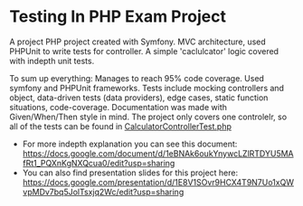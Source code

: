 # Testing In PHP Exam Project
A project PHP project created with Symfony. MVC architecture, used PHPUnit to write tests for controller. A simple 'caclulcator' logic covered with indepth unit tests.

To sum up everything: Manages to reach 95% code coverage. Used symfony and PHPUnit frameworks. Tests include mocking controllers and object, data-driven tests (data providers), edge cases, static function situations, code-coverage. Documentation was made with Given/When/Then style in mind. The project only covers one controlelr, so all of the tests can be found in [CalculatorControllerTest.php](https://github.com/Armandulis/Testing-In-PHP-Exam-Project/blob/main/tests/Contorllers/CalculatorControllerTest.php)

 - For more indepth explanation you can see this document: https://docs.google.com/document/d/1eBNAk6oukYnywcLZlRTDYU5MAfRt1_PQXnKgNXQcua0/edit?usp=sharing
 - You can also find presentation slides for this project here: https://docs.google.com/presentation/d/1E8V1SOvr9HCX4T9N7Uo1xQWvpMDv7bq5JolTsxjq2Wc/edit?usp=sharing

